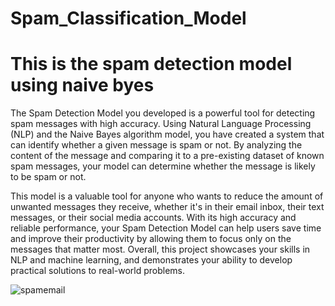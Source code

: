# Spam_Classification_Model
# This is the spam detection model using naive byes

The Spam Detection Model you developed is a powerful tool for detecting spam messages with high accuracy. Using Natural Language Processing (NLP) and the Naive Bayes algorithm model, you have created a system that can identify whether a given message is spam or not. By analyzing the content of the message and comparing it to a pre-existing dataset of known spam messages, your model can determine whether the message is likely to be spam or not.

This model is a valuable tool for anyone who wants to reduce the amount of unwanted messages they receive, whether it's in their email inbox, their text messages, or their social media accounts. With its high accuracy and reliable performance, your Spam Detection Model can help users save time and improve their productivity by allowing them to focus only on the messages that matter most. Overall, this project showcases your skills in NLP and machine learning, and demonstrates your ability to develop practical solutions to real-world problems.

![spamemail](https://user-images.githubusercontent.com/78550096/128889929-63525739-7b82-449f-9ae3-ca1dc74a1b3b.jpg)
